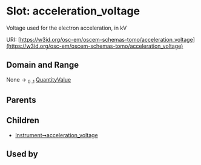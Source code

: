 
# Slot: acceleration_voltage

Voltage used for the electron acceleration, in kV

URI: [https://w3id.org/osc-em/oscem-schemas-tomo/acceleration_voltage](https://w3id.org/osc-em/oscem-schemas-tomo/acceleration_voltage)


## Domain and Range

None &#8594;  <sub>0..1</sub> [QuantityValue](QuantityValue.md)

## Parents


## Children

 *  [Instrument➞acceleration_voltage](Instrument_acceleration_voltage.md)

## Used by

